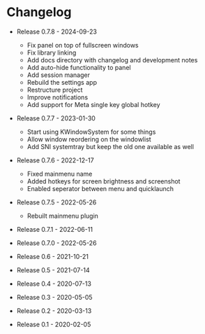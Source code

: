 
Changelog
============

* Release 0.7.8 - 2024-09-23
  - Fix panel on top of fullscreen windows
  - Fix library linking
  - Add docs directory with changelog and development notes
  - Add auto-hide functionality to panel
  - Add session manager
  - Rebuild the settings app
  - Restructure project
  - Improve notifications
  - Add support for Meta single key global hotkey

* Release 0.7.7 - 2023-01-30
  - Start using KWindowSystem for some things
  - Allow window reordering on the windowlist
  - Add SNI systemtray but keep the old one available as well

* Release 0.7.6 - 2022-12-17
  - Fixed mainmenu name
  - Added hotkeys for screen brightness and screenshot
  - Enabled seperator between menu and quicklaunch

* Release 0.7.5 - 2022-05-26
  - Rebuilt mainmenu plugin

* Release 0.7.1 - 2022-06-11

* Release 0.7.0 - 2022-05-26

* Release 0.6 - 2021-10-21

* Release 0.5 - 2021-07-14

* Release 0.4 - 2020-07-13

* Release 0.3 - 2020-05-05

* Release 0.2 - 2020-03-13

* Release 0.1 - 2020-02-05
